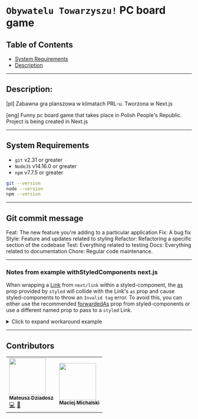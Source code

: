 # `Obywatelu Towarzyszu!` PC board game

## Table of Contents

- [System Requirements](#System-Requirements)
- [Description](#Description)

---
## Description:
[pl] Zabawna gra planszowa w klimatach PRL-u. Tworzona w Next.js

[eng] Funny pc board game that takes place in Polish People's Republic. Project is being created in Next.js

---
## System Requirements

- `git` v2.31 or greater
- `NodeJS` v14.16.0 or greater
- `npm` v7.7.5 or greater

```bash
git --version
node --version
npm --version
```

---

## Git commit message 

Feat: The new feature you're adding to a particular application
Fix: A bug fix
Style: Feature and updates related to styling
Refactor: Refactoring a specific section of the codebase
Test: Everything related to testing
Docs: Everything related to documentation
Chore: Regular code maintenance.


---
### Notes from example withStyledComponents next.js

When wrapping a [Link](https://nextjs.org/docs/api-reference/next/link) from `next/link` within a styled-component, the [as](https://styled-components.com/docs/api#as-polymorphic-prop) prop provided by `styled` will collide with the Link's `as` prop and cause styled-components to throw an `Invalid tag` error. To avoid this, you can either use the recommended [forwardedAs](https://styled-components.com/docs/api#forwardedas-prop) prop from styled-components or use a different named prop to pass to a `styled` Link.

<details>
<summary>Click to expand workaround example</summary>
<br />

**components/StyledLink.js**

```javascript
import Link from 'next/link';
import styled from 'styled-components';

const StyledLink = ({ as, children, className, href }) => (
  <Link href={href} as={as} passHref>
    <a className={className}>{children}</a>
  </Link>
);

export default styled(StyledLink)`
  color: #0075e0;
  text-decoration: none;
  transition: all 0.2s ease-in-out;

  &:hover {
    color: #40a9ff;
  }

  &:focus {
    color: #40a9ff;
    outline: none;
    border: 0;
  }
`;
```

**pages/index.js**

```javascript
import StyledLink from '../components/StyledLink';

export default () => (
  <StyledLink href="/post/[pid]" forwardedAs="/post/abc">
    First post
  </StyledLink>
);
```

</details>

---
## Contributors

<table>
  <tr>
<td  align="left"><a href="https://github.com/42Matt">
<img src="https://github.com/42Matt.png" width="100px;" alt=""/><br />
<sub><b>Mateusz Dziadosz</b></sub></a><br />
<a href="https://github.com/42Matt" title="Code">💻</a>
<a href="" title="Documentation">📖</a>
</td>

<td  align="left"><a href="https://github.com/MaciejMichalski92">
<img src="https://github.com/MaciejMichalski92.png" width="100px;" alt=""/><br />
<sub><b>Maciej Michalski</b></sub></a><br />
<!-- <a href="https://github.com/MaciejMichalski92" title="Code">💻</a>
<a href="" title="Documentation">📖</a> -->
</td>

</tr></table>
